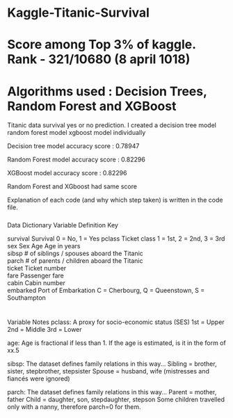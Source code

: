# Kaggle-Titanic-Survival
#    Score among Top 3% of kaggle. Rank - 321/10680     (8 april 1018)     #####
# Algorithms used :  Decision Trees, Random Forest and XGBoost

Titanic data survival yes or no prediction. 
I created a          decision tree model          random forest model          xgboost model    individually

Decision tree model
accuracy score : 0.78947

Random Forest model
accuracy score : 0.82296

XGBoost model
accuracy score : 0.82296



Random Forest and XGboost had same score 

Explanation of each code (and why which step taken)  is written in the code file.



#####
Data Dictionary
Variable	Definition	Key

survival	Survival	0 = No, 1 = Yes
pclass	Ticket class	1 = 1st, 2 = 2nd, 3 = 3rd
sex	Sex	
Age	Age in years	
sibsp	# of siblings / spouses aboard the Titanic	
parch	# of parents / children aboard the Titanic	
ticket	Ticket number	
fare	Passenger fare	
cabin	Cabin number	
embarked	Port of Embarkation	C = Cherbourg, Q = Queenstown, S = Southampton

#
Variable Notes
pclass: A proxy for socio-economic status (SES)
1st = Upper
2nd = Middle
3rd = Lower

age: Age is fractional if less than 1. If the age is estimated, is it in the form of xx.5

sibsp: The dataset defines family relations in this way...
Sibling = brother, sister, stepbrother, stepsister
Spouse = husband, wife (mistresses and fiancés were ignored)

parch: The dataset defines family relations in this way...
Parent = mother, father
Child = daughter, son, stepdaughter, stepson
Some children travelled only with a nanny, therefore parch=0 for them.
